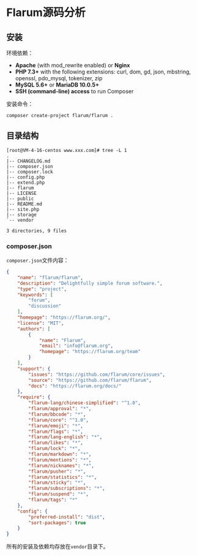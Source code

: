 # Flarum源码分析

## 安装

环境依赖：

- **Apache** (with mod_rewrite enabled) or **Nginx**
- **PHP 7.3+** with the following extensions: curl, dom, gd, json, mbstring, openssl, pdo_mysql, tokenizer, zip
- **MySQL 5.6+** or **MariaDB 10.0.5+**
- **SSH (command-line) access** to run Composer



安装命令：

```shell
composer create-project flarum/flarum .
```



## 目录结构

```shell
[root@VM-4-16-centos www.xxx.com]# tree -L 1
.
|-- CHANGELOG.md
|-- composer.json
|-- composer.lock
|-- config.php
|-- extend.php
|-- flarum
|-- LICENSE
|-- public
|-- README.md
|-- site.php
|-- storage
`-- vendor

3 directories, 9 files
```



### composer.json

`composer.json`文件内容：

```json
{
    "name": "flarum/flarum",
    "description": "Delightfully simple forum software.",
    "type": "project",
    "keywords": [
        "forum",
        "discussion"
    ],
    "homepage": "https://flarum.org/",
    "license": "MIT",
    "authors": [
        {
            "name": "Flarum",
            "email": "info@flarum.org",
            "homepage": "https://flarum.org/team"
        }
    ],
    "support": {
        "issues": "https://github.com/flarum/core/issues",
        "source": "https://github.com/flarum/flarum",
        "docs": "https://flarum.org/docs/"
    },
    "require": {
        "flarum-lang/chinese-simplified": "^1.0",
        "flarum/approval": "*",
        "flarum/bbcode": "*",
        "flarum/core": "^1.0",
        "flarum/emoji": "*",
        "flarum/flags": "*",
        "flarum/lang-english": "*",
        "flarum/likes": "*",
        "flarum/lock": "*",
        "flarum/markdown": "*",
        "flarum/mentions": "*",
        "flarum/nicknames": "*",
        "flarum/pusher": "*",
        "flarum/statistics": "*",
        "flarum/sticky": "*",
        "flarum/subscriptions": "*",
        "flarum/suspend": "*",
        "flarum/tags": "*"
    },
    "config": {
        "preferred-install": "dist",
        "sort-packages": true
    }
}
```



所有的安装及依赖均存放在`vendor`目录下。